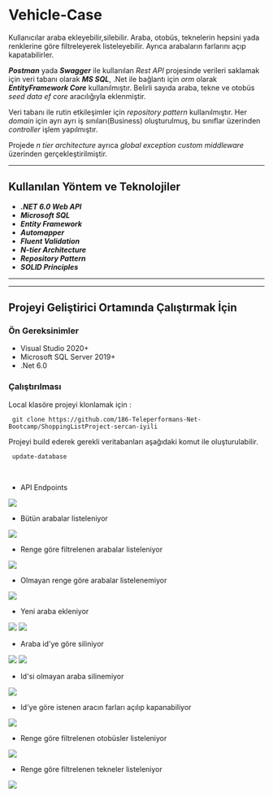 # Vehicle-Case

Kullanıcılar araba ekleyebilir,silebilir. Araba, otobüs, teknelerin hepsini yada renklerine göre filtreleyerek listeleyebilir. 
Ayrıca arabaların farlarını açıp kapatabilirler.

***Postman*** yada ***Swagger*** ile kullanılan *Rest API* projesinde verileri saklamak için veri tabanı olarak ***MS SQL***, .Net ile bağlantı için *orm* olarak ***EntityFramework Core*** 
kullanılmıştır. Belirli sayıda araba, tekne ve otobüs *seed data* *ef core* aracılığıyla eklenmiştir.

Veri tabanı ile rutin etkileşimler için 
*repository pattern* kullanılmıştır. Her *domain* için ayrı ayrı iş sınıları(Business)
oluşturulmuş, bu sınıflar üzerinden *controller* işlem yapılmıştır.

Projede *n tier architecture* ayrıca *global exception custom middleware* üzerinden gerçekleştirilmiştir.


___
## Kullanılan Yöntem ve Teknolojiler
* ***.NET 6.0 Web API***
 * ***Microsoft SQL***
 * ***Entity Framework***
 * ***Automapper***
 * ***Fluent Validation***
 * ***N-tier Architecture***
 * ***Repository Pattern***
 * ***SOLID Principles***
 * ******
 
___

## Projeyi Geliştirici Ortamında Çalıştırmak İçin

### Ön Gereksinimler
* Visual Studio 2020+
* Microsoft SQL Server 2019+
* .Net 6.0

### Çalıştırılması
Local klasöre projeyi klonlamak için :
```
 git clone https://github.com/186-Teleperformans-Net-Bootcamp/ShoppingListProject-sercan-iyili
```
Projeyi build ederek gerekli veritabanları aşağıdaki komut ile oluşturulabilir.
```
 update-database
```
<br/>


- API Endpoints

<img src=https://github.com/sercaniyili/Vehicle-Case/blob/main/images/api.dizayn.png />

- Bütün arabalar listeleniyor

<img src=https://github.com/sercaniyili/Vehicle-Case/blob/main/images/car.all.png />


- Renge göre filtrelenen arabalar listeleniyor

<img src=https://github.com/sercaniyili/Vehicle-Case/blob/main/images/car.bycolor.png />


- Olmayan renge göre arabalar listelenemiyor

<img src=https://github.com/sercaniyili/Vehicle-Case/blob/main/images/car.unmatch.png />


- Yeni araba ekleniyor

<img src=https://github.com/sercaniyili/Vehicle-Case/blob/main/images/car.add.png />

<img src=https://github.com/sercaniyili/Vehicle-Case/blob/main/images/car.add.db.true.png />


- Araba id'ye göre siliniyor

<img src=https://github.com/sercaniyili/Vehicle-Case/blob/main/images/car.delete.true.png />

<img src=https://github.com/sercaniyili/Vehicle-Case/blob/main/images/car.dele.db.png />


- Id'si olmayan araba silinemiyor

<img src=https://github.com/sercaniyili/Vehicle-Case/blob/main/images/car.delete.false.png />


- Id'ye göre istenen aracın farları açılıp kapanabiliyor

<img src=https://github.com/sercaniyili/Vehicle-Case/blob/main/images/car.lights.turn.png />


- Renge göre filtrelenen otobüsler listeleniyor

<img src=https://github.com/sercaniyili/Vehicle-Case/blob/main/images/buses.bycolor.png />


- Renge göre filtrelenen tekneler listeleniyor

<img src=https://github.com/sercaniyili/Vehicle-Case/blob/main/images/boats.bycolor.png />

